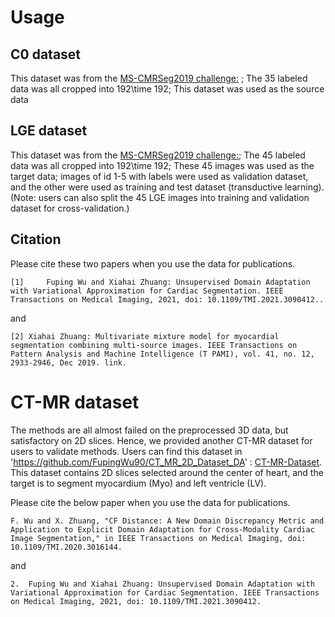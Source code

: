 # Usage

## C0 dataset

This dataset was from the [MS-CMRSeg2019 challenge:](http://www.sdspeople.fudan.edu.cn/zhuangxiahai/0/mscmrseg19/) ;
The 35 labeled data was all cropped into 192\time 192;
This dataset was used as the source data


## LGE dataset
This dataset was from  the [MS-CMRSeg2019 challenge:](http://www.sdspeople.fudan.edu.cn/zhuangxiahai/0/mscmrseg19/);
The 45 labeled data was all cropped into 192\time 192;
These 45 images was used as the target data;
images of id 1-5 with labels were used as validation dataset, and the other were used as training and test dataset (transductive learning).
(Note: users can also split the 45 LGE images into training and validation dataset for cross-validation.)


## Citation

Please cite these two papers when you use the data for publications.

```
[1] 	Fuping Wu and Xiahai Zhuang: Unsupervised Domain Adaptation with Variational Approximation for Cardiac Segmentation. IEEE Transactions on Medical Imaging, 2021, doi: 10.1109/TMI.2021.3090412..
```
and
```
[2] Xiahai Zhuang: Multivariate mixture model for myocardial segmentation combining multi-source images. IEEE Transactions on Pattern Analysis and Machine Intelligence (T PAMI), vol. 41, no. 12, 2933-2946, Dec 2019. link.
```



# CT-MR dataset
The methods are all almost failed on the preprocessed 3D data, but satisfactory on 2D slices. Hence, we provided another CT-MR dataset for users to validate methods. Users can find this dataset in 'https://github.com/FupingWu90/CT_MR_2D_Dataset_DA' : [CT-MR-Dataset](https://github.com/FupingWu90/CT_MR_2D_Dataset_DA). This dataset contains 2D slices selected around the center of heart, and the target is to segment myocardium (Myo) and left ventricle (LV).

Please cite the below paper when you use the data for publications.
```
F. Wu and X. Zhuang, "CF Distance: A New Domain Discrepancy Metric and Application to Explicit Domain Adaptation for Cross-Modality Cardiac Image Segmentation," in IEEE Transactions on Medical Imaging, doi: 10.1109/TMI.2020.3016144.
```
and 

```
2.	Fuping Wu and Xiahai Zhuang: Unsupervised Domain Adaptation with Variational Approximation for Cardiac Segmentation. IEEE Transactions on Medical Imaging, 2021, doi: 10.1109/TMI.2021.3090412.
```
